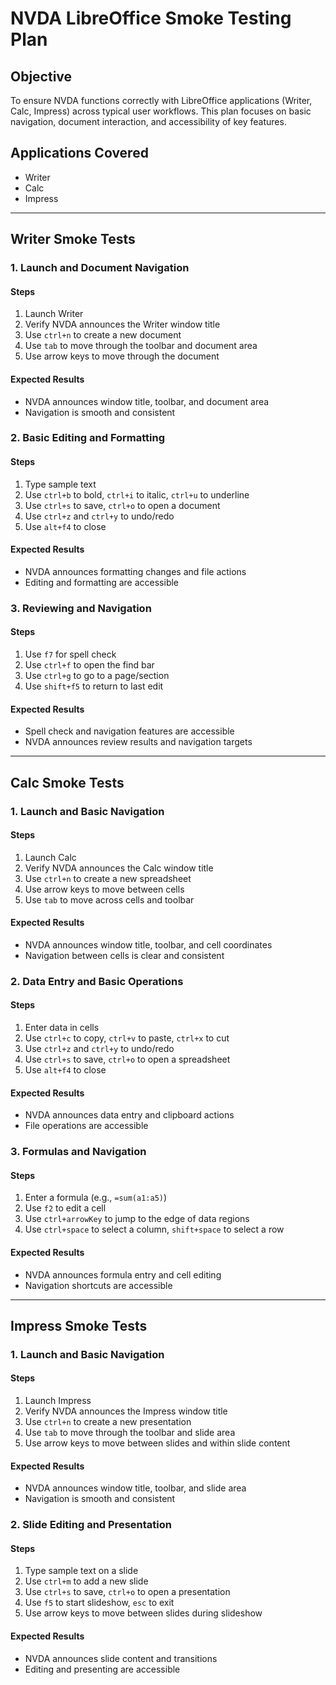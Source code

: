 # NVDA LibreOffice Smoke Testing Plan

## Objective

To ensure NVDA functions correctly with LibreOffice applications (Writer, Calc, Impress) across typical user workflows.
This plan focuses on basic navigation, document interaction, and accessibility of key features.

## Applications Covered

* Writer
* Calc
* Impress

---

## Writer Smoke Tests

### 1. Launch and Document Navigation

#### Steps

1. Launch Writer
1. Verify NVDA announces the Writer window title
1. Use `ctrl+n` to create a new document
1. Use `tab` to move through the toolbar and document area
1. Use arrow keys to move through the document

#### Expected Results

* NVDA announces window title, toolbar, and document area
* Navigation is smooth and consistent

### 2. Basic Editing and Formatting

#### Steps

1. Type sample text
1. Use `ctrl+b` to bold, `ctrl+i` to italic, `ctrl+u` to underline
1. Use `ctrl+s` to save, `ctrl+o` to open a document
1. Use `ctrl+z` and `ctrl+y` to undo/redo
1. Use `alt+f4` to close

#### Expected Results

* NVDA announces formatting changes and file actions
* Editing and formatting are accessible

### 3. Reviewing and Navigation

#### Steps

1. Use `f7` for spell check
1. Use `ctrl+f` to open the find bar
1. Use `ctrl+g` to go to a page/section
1. Use `shift+f5` to return to last edit

#### Expected Results

* Spell check and navigation features are accessible
* NVDA announces review results and navigation targets

---

## Calc Smoke Tests

### 1. Launch and Basic Navigation

#### Steps

1. Launch Calc
1. Verify NVDA announces the Calc window title
1. Use `ctrl+n` to create a new spreadsheet
1. Use arrow keys to move between cells
1. Use `tab` to move across cells and toolbar

#### Expected Results

* NVDA announces window title, toolbar, and cell coordinates
* Navigation between cells is clear and consistent

### 2. Data Entry and Basic Operations

#### Steps

1. Enter data in cells
1. Use `ctrl+c` to copy, `ctrl+v` to paste, `ctrl+x` to cut
1. Use `ctrl+z` and `ctrl+y` to undo/redo
1. Use `ctrl+s` to save, `ctrl+o` to open a spreadsheet
1. Use `alt+f4` to close

#### Expected Results

* NVDA announces data entry and clipboard actions
* File operations are accessible

### 3. Formulas and Navigation

#### Steps

1. Enter a formula (e.g., `=sum(a1:a5)`)
1. Use `f2` to edit a cell
1. Use `ctrl+arrowKey` to jump to the edge of data regions
1. Use `ctrl+space` to select a column, `shift+space` to select a row

#### Expected Results

* NVDA announces formula entry and cell editing
* Navigation shortcuts are accessible

---

## Impress Smoke Tests

### 1. Launch and Basic Navigation

#### Steps

1. Launch Impress
1. Verify NVDA announces the Impress window title
1. Use `ctrl+n` to create a new presentation
1. Use `tab` to move through the toolbar and slide area
1. Use arrow keys to move between slides and within slide content

#### Expected Results

* NVDA announces window title, toolbar, and slide area
* Navigation is smooth and consistent

### 2. Slide Editing and Presentation

#### Steps

1. Type sample text on a slide
1. Use `ctrl+m` to add a new slide
1. Use `ctrl+s` to save, `ctrl+o` to open a presentation
1. Use `f5` to start slideshow, `esc` to exit
1. Use arrow keys to move between slides during slideshow

#### Expected Results

* NVDA announces slide content and transitions
* Editing and presenting are accessible
